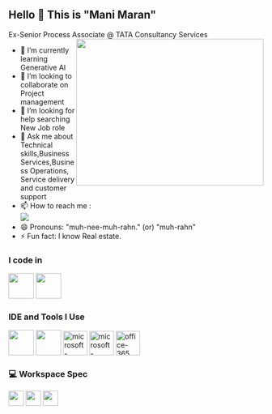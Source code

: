 ## Hello 👋 This is "Mani Maran"

Ex-Senior Process Associate @ TATA Consultancy Services
<img align="right" width="370" height="290" src="https://media.tenor.com/3chViGDekT8AAAAi/wfh-work.gif">                                            
- 🌱 I’m currently learning Generative AI
- 👯 I’m looking to collaborate on Project management
- 🤔 I’m looking for help searching New Job role
- 💬 Ask me about Technical skills,Business Services,Business Operations, Service delivery and customer support
- 📫 How to reach me :
<br /> [<img src="https://img.shields.io/badge/LinkedIn-0077B5?style=for-the-badge&logo=linkedin&logoColor=white" />](https://www.linkedin.com/in/mani-maran-veeramuthu-a51104293/)
- 😄 Pronouns:  "muh-nee-muh-rahn." (or)  "muh-rahn"
- ⚡ Fun fact: I know Real estate.

### I code in
<img height="50" width="50" src="https://img.icons8.com/color/48/000000/python.png" /> <img height="50" width="50" src="https://img.icons8.com/color/48/000000/mysql-logo.png"/>
### IDE and Tools I Use
<img height="50" width="50" src="https://img.icons8.com/color/48/000000/visual-studio-code-2019.png"/> <img height="50" width="50" src="https://img.icons8.com/color/50/000000/git.png"/> <img width="48" height="48" src="https://img.icons8.com/fluency/48/microsoft-excel-2019.png" alt="microsoft-excel-2019"/> <img width="48" height="48" src="https://img.icons8.com/color/48/microsoft-word-2019--v2.png" alt="microsoft-word-2019--v2"/> <img width="48" height="48" src="https://img.icons8.com/color/48/office-365.png" alt="office-365"/>
### 💻 Workspace Spec
<img height="30" src="https://img.shields.io/badge/Macbook-Pro_M1-ED1C24?style=for-the-badge&logo=apple&logoColor=white"/> <img height="30" src="https://img.shields.io/badge/NVIDIA-GTX1650-76B900?style=for-the-badge&logo=nvidia&logoColor=white"/>  <img height="30" src="https://img.shields.io/badge/AMD-Ryzen_5_4600H-ED1C24?style=for-the-badge&logo=amd&logoColor=white"/> 
